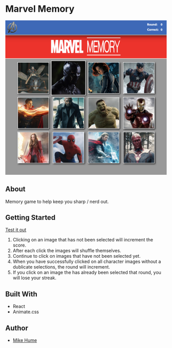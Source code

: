 # Marvel Memory

![Homepage](./assets/images/homepage.png)

## About

Memory game to help keep you sharp / nerd out.

## Getting Started

[Test it out](https://mahume.github.io/marvel-memory)

1. Clicking on an image that has not been selected will increment the score.
2. After each click the images will shuffle themselves.
3. Continue to click on images that have not been selected yet.
4. When you have successfully clicked on all character images without a dublicate selections, the round will increment.
5. If you click on an image the has already been selected that round, you will lose your streak.

## Built With

- React
- Animate.css

## Author

- [Mike Hume](https://mahume.github.io/)

